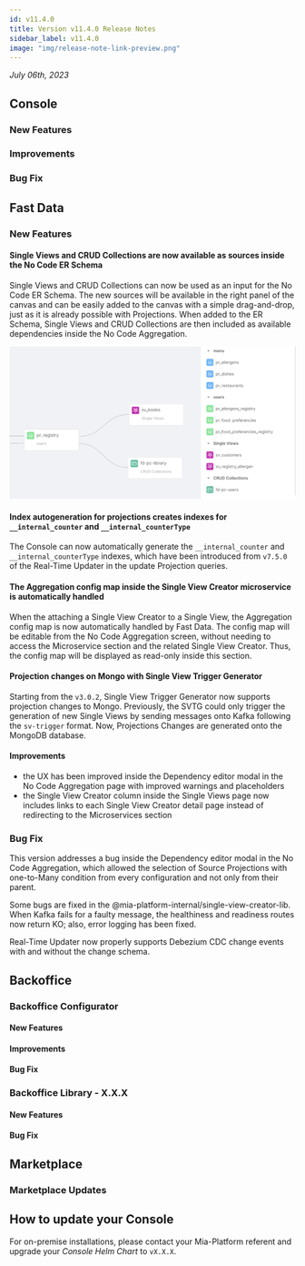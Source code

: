 ```yaml
---
id: v11.4.0
title: Version v11.4.0 Release Notes
sidebar_label: v11.4.0
image: "img/release-note-link-preview.png"
---
```


_July 06th, 2023_

## Console

### New Features

### Improvements

### Bug Fix

## Fast Data

### New Features

#### Single Views and CRUD Collections are now available as sources inside the No Code ER Schema

Single Views and CRUD Collections can now be used as an input for the No Code ER Schema. The new sources will be available in the right panel of the canvas and can be easily added to the canvas with a simple drag-and-drop, just as it is already possible with Projections. When added to the ER Schema, Single Views and CRUD Collections are then included as available dependencies inside the No Code Aggregation.

![Collections inside ER Schema](./img/overview/collections-er-schema.png)

#### Index autogeneration for projections creates indexes for `__internal_counter` and `__internal_counterType`

The Console can now automatically generate the `__internal_counter` and `__internal_counterType` indexes, which have been introduced from `v7.5.0` of the Real-Time Updater in the update Projection queries.

#### The Aggregation config map inside the Single View Creator microservice is automatically handled

When the attaching a Single View Creator to a Single View, the Aggregation config map is now automatically handled by Fast Data. The config map will be editable from the No Code Aggregation screen, without needing to access the Microservice section and the related Single View Creator. Thus, the config map will be displayed as read-only inside this section.

#### Projection changes on Mongo with Single View Trigger Generator

Starting from the `v3.0.2`, Single View Trigger Generator now supports projection changes to Mongo. Previously, the SVTG could only trigger the generation of new Single Views by sending messages onto Kafka following the `sv-trigger` format. Now, Projections Changes are generated onto the MongoDB database.

#### Improvements

* the UX has been improved inside the Dependency editor modal in the No Code Aggregation page with improved warnings and placeholders
* the Single View Creator column inside the Single Views page now includes links to each Single View Creator detail page instead of redirecting to the Microservices section

### Bug Fix

This version addresses a bug inside the Dependency editor modal in the No Code Aggregation, which allowed the selection of Source Projections with one-to-Many condition from every configuration and not only from their parent.

Some bugs are fixed in the @mia-platform-internal/single-view-creator-lib. When Kafka fails for a faulty message, the healthiness and readiness routes now return KO; also, error logging has been fixed.

Real-Time Updater now properly supports Debezium CDC change events with and without the change schema. 


## Backoffice

### Backoffice Configurator

#### New Features

#### Improvements

#### Bug Fix

### Backoffice Library - X.X.X

#### New Features

#### Bug Fix

## Marketplace

### Marketplace Updates

## How to update your Console

For on-premise installations, please contact your Mia-Platform referent and upgrade your _Console Helm Chart_ to `vX.X.X`.

